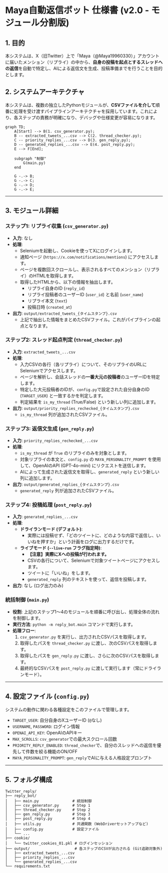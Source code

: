# Maya自動返信ボット 仕様書 (v2.0 - モジュール分割版)

## 1. 目的

本システムは、X（旧Twitter）上で「Maya（@Maya19960330）」アカウントに届いたメンション（リプライ）の中から、**自身の投稿を起点とするスレッドへの返信**を自動で特定し、AIによる返信文を生成、投稿準備までを行うことを目的とします。

## 2. システムアーキテクチャ

本システムは、複数の独立したPythonモジュールが、**CSVファイルを介して**順番に処理を受け渡すパイプラインアーキテクチャを採用しています。これにより、各ステップの責務が明確になり、デバッグや仕様変更が容易になります。

```mermaid
graph TD;
    A[Start] --> B(1. csv_generator.py);
    B -- extracted_tweets_...csv --> C(2. thread_checker.py);
    C -- priority_replies_...csv --> D(3. gen_reply.py);
    D -- generated_replies_...csv --> E(4. post_reply.py);
    E --> F[End];

    subgraph "制御"
        G(main.py)
    end

    G -.-> B;
    G -.-> C;
    G -.-> D;
    G -.-> E;
```

---

## 3. モジュール詳細

### ステップ1: リプライ収集 (`csv_generator.py`)

-   **入力**: なし
-   **処理**:
    -   Seleniumを起動し、Cookieを使ってXにログインします。
    -   通知ページ (`https://x.com/notifications/mentions`) にアクセスします。
    -   ページを複数回スクロールし、表示されるすべてのメンション（リプライ）のHTMLを取得します。
    -   取得したHTMLから、以下の情報を抽出します。
        -   リプライ自身のID (`reply_id`)
        -   リプライ投稿者のユーザーID (`user_id`) と名前 (`user_name`)
        -   リプライ本文 (`text`)
        -   投稿日時 (`created_at`)
-   **出力**: `output/extracted_tweets_{タイムスタンプ}.csv`
    -   上記で抽出した情報をまとめたCSVファイル。これがパイプラインの起点となります。

### ステップ2: スレッド起点判定 (`thread_checker.py`)

-   **入力**: `extracted_tweets_...csv`
-   **処理**:
    -   入力CSVの各行（各リプライ）について、そのリプライのURLにSeleniumでアクセスします。
    -   ページを解析し、会話スレッドの**一番大元の投稿者**のユーザーIDを特定します。
    -   特定した大元投稿者のIDが、`config.py`で設定された自分自身のID (`TARGET_USER`) と一致するかを判定します。
    -   判定結果を `is_my_thread` (True/False) という新しい列に追加します。
-   **出力**: `output/priority_replies_rechecked_{タイムスタンプ}.csv`
    -   `is_my_thread` 列が追加されたCSVファイル。

### ステップ3: 返信文生成 (`gen_reply.py`)

-   **入力**: `priority_replies_rechecked_...csv`
-   **処理**:
    -   `is_my_thread` が `True` のリプライのみを対象とします。
    -   対象リプライの本文と、`config.py` の `MAYA_PERSONALITY_PROMPT` を使用して、OpenAIのAPI (GPT-4o-mini) にリクエストを送信します。
    -   AIによって生成された返信文を取得し、`generated_reply` という新しい列に追加します。
-   **出力**: `output/generated_replies_{タイムスタンプ}.csv`
    -   `generated_reply` 列が追加されたCSVファイル。

### ステップ4: 投稿処理 (`post_reply.py`)

-   **入力**: `generated_replies_...csv`
-   **処理**:
    -   **ドライランモード (デフォルト)**:
        -   実際には投稿せず、「どのツイートに、どのような内容で返信し、いいねを押すか」という計画をログに出力するだけです。
    -   **ライブモード (`--live-run` フラグ指定時)**:
        -   **【注意】実際にXへの投稿が行われます。**
        -   CSVの各行について、Seleniumで対象ツイートページにアクセスします。
        -   ツイートに「いいね」をします。
        -   `generated_reply` 列のテキストを使って、返信を投稿します。
-   **出力**: なし (ログ出力のみ)

### 統括制御 (`main.py`)

-   **役割**: 上記のステップ1〜4のモジュールを順番に呼び出し、処理全体の流れを制御します。
-   **実行方法**: `python -m reply_bot.main` コマンドで実行します。
-   **処理フロー**:
    1.  `csv_generator.py` を実行し、出力されたCSVパスを取得します。
    2.  取得したパスを `thread_checker.py` に渡し、次のCSVパスを取得します。
    3.  取得したパスを `gen_reply.py` に渡し、さらに次のCSVパスを取得します。
    4.  最終的なCSVパスを `post_reply.py` に渡して実行します（常にドライランモード）。

---

## 4. 設定ファイル (`config.py`)

システムの動作に関わる各種設定をこのファイルで管理します。

-   `TARGET_USER`: 自分自身のXユーザーID (`@`なし)
-   `USERNAME`, `PASSWORD`: ログイン情報
-   `OPENAI_API_KEY`: OpenAIのAPIキー
-   `MAX_SCROLLS`: `csv_generator`での最大スクロール回数
-   `PRIORITY_REPLY_ENABLED`: `thread_checker`で、自分のスレッドへの返信を優先して件数を絞る機能のON/OFF
-   `MAYA_PERSONALITY_PROMPT`: `gen_reply`でAIに与える人格設定プロンプト

---

## 5. フォルダ構成

```
Twitter_reply/
├── reply_bot/
│   ├── main.py               # 統括制御
│   ├── csv_generator.py      # Step 1
│   ├── thread_checker.py     # Step 2
│   ├── gen_reply.py          # Step 3
│   ├── post_reply.py         # Step 4
│   ├── utils.py              # 共通関数 (WebDriverセットアップなど)
│   ├── config.py             # 設定ファイル
│   └── ...
├── cookie/
│   └── twitter_cookies_01.pkl # ログインセッション
├── output/                    # 各ステップのCSVが出力される (Git追跡対象外)
│   ├── extracted_tweets_...csv
│   ├── priority_replies_...csv
│   └── generated_replies_...csv
└── requirements.txt
```
